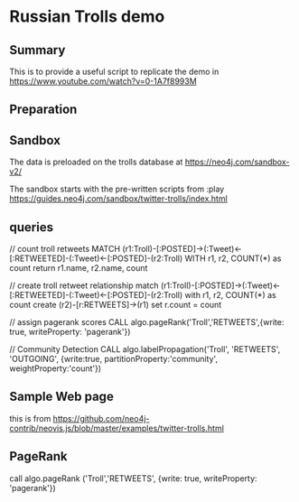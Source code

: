 
# Russian Trolls demo

## Summary

This is to provide a useful script to replicate the demo in https://www.youtube.com/watch?v=0-1A7f8993M
## Preparation

## Sandbox    
The data is preloaded on the trolls database at https://neo4j.com/sandbox-v2/

The sandbox starts with the pre-written scripts from
:play https://guides.neo4j.com/sandbox/twitter-trolls/index.html


## queries





// count troll retweets
MATCH (r1:Troll)-[:POSTED]->(:Tweet)<-[:RETWEETED]-(:Tweet)<-[:POSTED]-(r2:Troll)
WITH r1, r2, COUNT(*) as count
return r1.name, r2.name, count

// create troll retweet relationship
match (r1:Troll)-[:POSTED]->(:Tweet)<-[:RETWEETED]-(:Tweet)<-[:POSTED]-(r2:Troll)
with r1, r2, COUNT(*) as count
create (r2)-[r:RETWEETS]->(r1)
set r.count = count


// assign pagerank scores
CALL algo.pageRank('Troll','RETWEETS',{write: true, writeProperty: 'pagerank'})


// Community Detection
CALL algo.labelPropagation('Troll', 'RETWEETS', 'OUTGOING', {write:true, partitionProperty:'community', weightProperty:'count'})



## Sample Web page
 this is from https://github.com/neo4j-contrib/neovis.js/blob/master/examples/twitter-trolls.html

 ##
 ## PageRank
 call algo.pageRank ('Troll','RETWEETS', {write: true, writeProperty: 'pagerank'})
